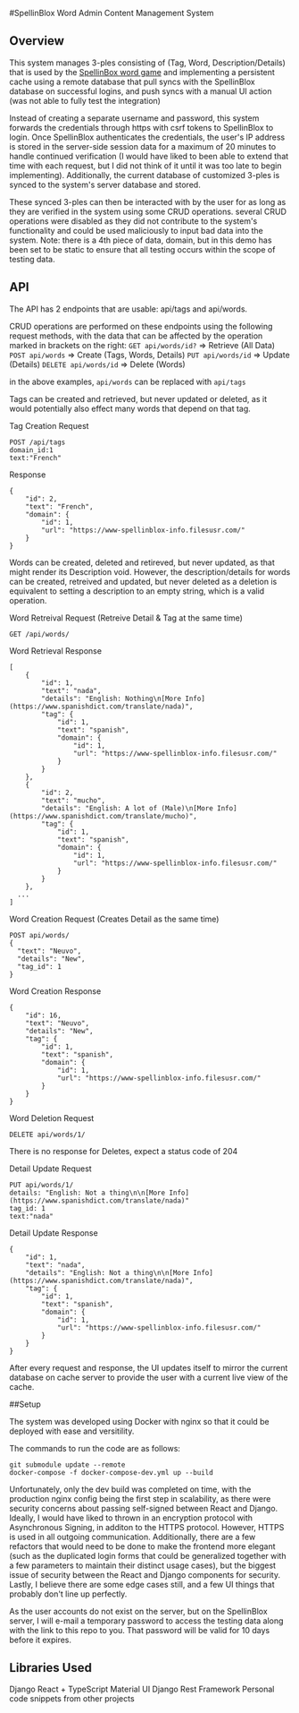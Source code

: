 #SpellinBlox Word Admin Content Management System

## Overview
This system manages 3-ples consisting of (Tag, Word, Description/Details) that is used by the [SpellinBox word game](https://spellinblox.info) and implementing a persistent cache using a remote database that
pull syncs with the SpellinBlox database on successful logins, and push syncs with a manual UI action (was not able to fully test the integration)

Instead of creating a separate username and password, this system forwards the credentials through https with csrf tokens to SpellinBlox to login.
Once SpellinBlox authenticates the credentials, the user's IP address is stored in the server-side session data for a maximum of 20 minutes to handle continued verification (I would have liked to been able to extend that time with each request, but I did not think of it until it was too late to begin implementing).
Additionally, the current database of customized 3-ples is synced to the system's server database and stored. 

These synced 3-ples can then be interacted with by the user for as long as they are verified in the system using some CRUD operations.
several CRUD operations were disabled as they did not contribute to the system's functionality and could be used maliciously to input bad data
into the system. Note: there is a 4th piece of data, domain, but in this demo has been set to be static to
ensure that all testing occurs within the scope of testing data.

## API 

The API has 2 endpoints that are usable: api/tags and api/words. 

CRUD operations are performed on these endpoints using the following request methods, with the data that can be affected by the operation marked in brackets on the right:
`GET api/words/id?` => Retrieve   (All Data)
`POST api/words` => Create        (Tags, Words, Details)
`PUT api/words/id` => Update      (Details)
`DELETE api/words/id` => Delete    (Words)

in the above examples, `api/words` can be replaced with `api/tags`

Tags can be created and retrieved, but never updated or deleted, as it would potentially also effect many words that depend on that tag.

Tag Creation Request
```
POST /api/tags
domain_id:1
text:"French"
```
Response
```
{
    "id": 2,
    "text": "French",
    "domain": {
        "id": 1,
        "url": "https://www-spellinblox-info.filesusr.com/"
    }
}
```

Words can be created, deleted and retireved, but never updated, as that might render its Description void. However, the description/details for words
can be created, retreived and updated, but never deleted as a deletion is equivalent to setting a description to an empty string, which is a valid operation.

Word Retreival Request  (Retreive Detail & Tag at the same time)
```
GET /api/words/
```

Word Retrieval Response
```
[
    {
        "id": 1,
        "text": "nada",
        "details": "English: Nothing\n[More Info](https://www.spanishdict.com/translate/nada)",
        "tag": {
            "id": 1,
            "text": "spanish",
            "domain": {
                "id": 1,
                "url": "https://www-spellinblox-info.filesusr.com/"
            }
        }
    },
    {
        "id": 2,
        "text": "mucho",
        "details": "English: A lot of (Male)\n[More Info](https://www.spanishdict.com/translate/mucho)",
        "tag": {
            "id": 1,
            "text": "spanish",
            "domain": {
                "id": 1,
                "url": "https://www-spellinblox-info.filesusr.com/"
            }
        }
    },
  ...
]
```

Word Creation Request (Creates Detail as the same time)
```
POST api/words/
{
  "text": "Neuvo",
  "details": "New",
  "tag_id": 1
}
```
Word Creation Response
```
{
    "id": 16,
    "text": "Neuvo",
    "details": "New",
    "tag": {
        "id": 1,
        "text": "spanish",
        "domain": {
            "id": 1,
            "url": "https://www-spellinblox-info.filesusr.com/"
        }
    }
}
```

Word Deletion Request
```
DELETE api/words/1/
```
There is no response for Deletes, expect a status code of 204


Detail Update Request
```
PUT api/words/1/
details: "English: Not a thing\n\n[More Info](https://www.spanishdict.com/translate/nada)"
tag_id: 1
text:"nada"
```
Detail Update Response
```
{
    "id": 1,
    "text": "nada",
    "details": "English: Not a thing\n\n[More Info](https://www.spanishdict.com/translate/nada)",
    "tag": {
        "id": 1,
        "text": "spanish",
        "domain": {
            "id": 1,
            "url": "https://www-spellinblox-info.filesusr.com/"
        }
    }
}
```

After every request and response, the UI updates itself to mirror the current database on cache server to provide the user with
a current live view of the cache.

##Setup

The system was developed using Docker with nginx so that it could be deployed with ease and versitility. 

The commands to run the code are as follows:
```
git submodule update --remote
docker-compose -f docker-compose-dev.yml up --build
```

Unfortunately, only the dev build was completed on time, with the production nginx config being the first step in scalability, as there were security concerns about passing self-signed
between React and Django. Ideally, I would have liked to thrown in an encryption protocol with Asynchronous Signing, in additon to the HTTPS protocol. However, HTTPS is used in all outgoing
communication.
Additionally, there are a few refactors that would need to be done to make the frontend more elegant (such as the duplicated login forms that
could be generalized together with a few parameters to maintain their distinct usage cases), but the biggest issue of security between the React and Django
components for security. Lastly, I believe there are some edge cases still, and a few UI things that probably don't line up perfectly.

As the user accounts do not exist on the server, but on the SpellinBlox server, I will e-mail a temporary password to access the testing data along with the link to this repo to you.
That password will be valid for 10 days before it expires.

## Libraries Used

Django
React + TypeScript
Material UI
Django Rest Framework
Personal code snippets from other projects
